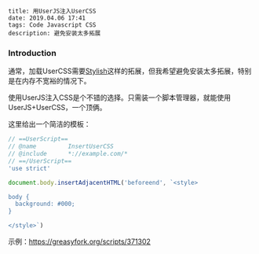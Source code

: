 ```
title: 用UserJS注入UserCSS
date: 2019.04.06 17:41
tags: Code Javascript CSS
description: 避免安装太多拓展
```

### Introduction

通常，加载UserCSS需要[Stylish](https://userstyles.org)这样的拓展，但我希望避免安装太多拓展，特别是在内存不宽裕的情况下。

使用UserJS注入CSS是个不错的选择。只需装一个脚本管理器，就能使用UserJS+UserCSS，一个顶俩。

这里给出一个简洁的模板：

```javascript
// ==UserScript==
// @name         InsertUserCSS
// @include      *://example.com/*
// ==/UserScript==
'use strict'

document.body.insertAdjacentHTML('beforeend', `<style>

body {
  background: #000;
}

</style>`)
```

示例：<https://greasyfork.org/scripts/371302>
